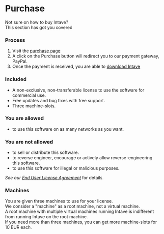 # Purchase
Not sure on how to buy Intave?<br>
This section has got you covered

### Process
1. Visit the [purchase page](https://app.intave.de/purchase)
2. A click on the Purchase button will redirect you to our payment gateway, PayPal.
3. Once the payment is received, you are able to [download Intave](https://app.intave.de/download)

### Included
* A non-exclusive, non-transferable license to use the software for commercial use.
* Free updates and bug fixes with free support.
* Three machine-slots.

### You are allowed
* to use this software on as many networks as you want.<br>


### You are not allowed
* to sell or distribute this software.<br>
* to reverse engineer, encourage or actively allow reverse-engineering this software.<br>
* to use this software for illegal or malicious purposes.<br>

*See our [End User License Agreement](https://policy.intave.de/eula)* for details.

### Machines
You are given three machines to use for your license.<br>
We consider a "machine" as a root machine, not a virtual machine.<br>
A root machine with multiple virtual machines running Intave is indifferent from running Intave on the root machine.<br>
If you need more than three machines, you can get more machine-slots for 10 EUR each.